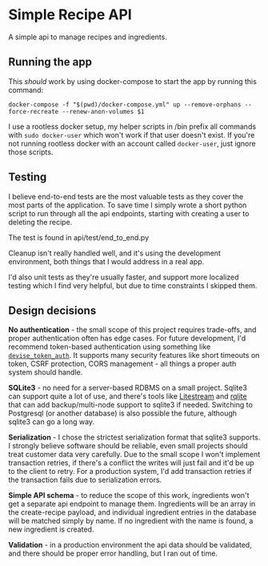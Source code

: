 # Simple Recipe API

A simple api to manage recipes and ingredients.

## Running the app
This _should_ work by using docker-compose to start the app by running this command:

`docker-compose -f "$(pwd)/docker-compose.yml" up --remove-orphans --force-recreate --renew-anon-volumes $1`

I use a rootless docker setup, my helper scripts in /bin prefix all commands with
`sudo docker-user` which won't work if that user doesn't exist. If you're not running
rootless docker with an account called `docker-user`, just ignore those scripts.

## Testing
I believe end-to-end tests are the most valuable tests as they cover the most parts of the
application. To save time I simply wrote a short python script to run through all the api
endpoints, starting with creating a user to deleting the recipe.

The test is found in api/test/end_to_end.py

Cleanup isn't really handled well, and it's using the development environment, both things
that I would address in a real app.

I'd also unit tests as they're usually faster, and support more localized testing which I find
very helpful, but due to time constraints I skipped them.

## Design decisions

**No authentication** - the small scope of this project requires trade-offs, and proper authentication
often has edge cases. For future development, I'd recommend token-based authentication using something
like [`devise_token_auth`](https://github.com/lynndylanhurley/devise_token_auth). It supports many
security features like short timeouts on token, CSRF protection, CORS management - all things a proper
auth system should handle.

**SQLite3** - no need for a server-based RDBMS on a small project. Sqlite3 can support quite a lot of
use, and there's tools like [Litestream]() and [rqlite]() that can add backup/multi-node support to
sqlite3 if needed. Switching to Postgresql (or another database) is also possible the future, although
sqlite3 can go a long way.

**Serialization** - I chose the strictest serialization format that sqlite3 supports. I strongly believe
software should be reliable, even small projects should treat customer data very carefully. Due to the
small scope I won't implement transaction retries, if there's a conflict the writes will just fail and
it'd be up to the client to retry. For a production system, I'd add transaction retries if the
transaction fails due to serialization errors.

**Simple API schema** - to reduce the scope of this work, ingredients won't get a separate api endpoint
to manage them. Ingredients will be an array in the create-recipe payload, and individual ingredient
entries in the database will be matched simply by name. If no ingredient with the name is found, a new
ingredient is created.

**Validation** - in a production environment the api data should be validated, and there should
be proper error handling, but I ran out of time.